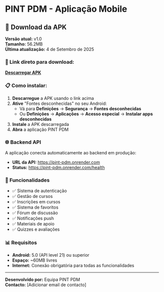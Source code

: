 # PINT PDM - Aplicação Mobile

## 📱 Download da APK

**Versão atual:** v1.0  
**Tamanho:** 56.2MB  
**Última atualização:** 4 de Setembro de 2025  

### 🔗 Link direto para download:
[**Descarregar APK**](https://github.com/viseu28/PINT_PDM/raw/main/PINT_PDM_v1.0.apk)

### 📋 Como instalar:

1. **Descarregue** a APK usando o link acima
2. **Ative** "Fontes desconhecidas" no seu Android:
   - Vá para **Definições** → **Segurança** → **Fontes desconhecidas**
   - Ou **Definições** → **Aplicações** → **Acesso especial** → **Instalar apps desconhecidas**
3. **Instale** a APK descarregada
4. **Abra** a aplicação PINT PDM

### 🌐 Backend API

A aplicação conecta automaticamente ao backend em produção:
- **URL da API:** https://pint-pdm.onrender.com
- **Status:** https://pint-pdm.onrender.com/health

### 🔧 Funcionalidades

- ✅ Sistema de autenticação
- ✅ Gestão de cursos
- ✅ Inscrições em cursos
- ✅ Sistema de favoritos
- ✅ Fórum de discussão
- ✅ Notificações push
- ✅ Materiais de apoio
- ✅ Quizzes e avaliações

### 📊 Requisitos

- **Android:** 5.0 (API level 21) ou superior
- **Espaço:** ~60MB livres
- **Internet:** Conexão obrigatória para todas as funcionalidades

---

**Desenvolvido por:** Equipa PINT PDM  
**Contacto:** [Adicionar email de contacto]
